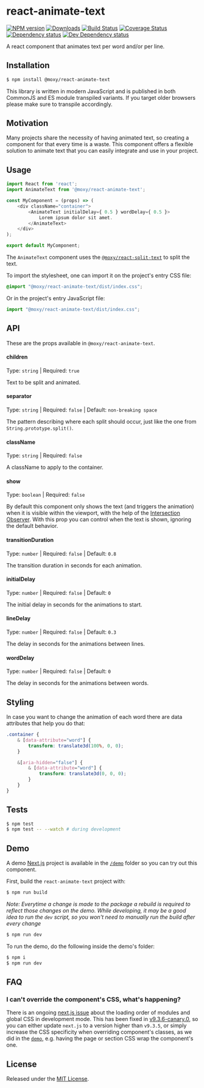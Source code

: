 # react-animate-text

[![NPM version][npm-image]][npm-url] [![Downloads][downloads-image]][npm-url] [![Build Status][build-status-image]][build-status-url] [![Coverage Status][codecov-image]][codecov-url] [![Dependency status][david-dm-image]][david-dm-url] [![Dev Dependency status][david-dm-dev-image]][david-dm-dev-url]

[npm-url]:https://npmjs.org/package/@moxy/react-animate-text
[downloads-image]:https://img.shields.io/npm/dm/@moxy/react-animate-text.svg
[npm-image]:https://img.shields.io/npm/v/@moxy/react-animate-text.svg
[build-status-url]:https://github.com/moxystudio/react-animate-text/actions
[build-status-image]:https://img.shields.io/github/workflow/status/moxystudio/react-animate-text/Node%20CI/master
[codecov-url]:https://codecov.io/gh/moxystudio/react-animate-text
[codecov-image]:https://img.shields.io/codecov/c/github/moxystudio/react-animate-text/master.svg
[david-dm-url]:https://david-dm.org/moxystudio/react-animate-text
[david-dm-image]:https://img.shields.io/david/moxystudio/react-animate-text.svg
[david-dm-dev-url]:https://david-dm.org/moxystudio/react-animate-text?type=dev
[david-dm-dev-image]:https://img.shields.io/david/dev/moxystudio/react-animate-text.svg

A react component that animates text per word and/or per line.

## Installation

```sh
$ npm install @moxy/react-animate-text
```

This library is written in modern JavaScript and is published in both CommonJS and ES module transpiled variants. If you target older browsers please make sure to transpile accordingly.

## Motivation

Many projects share the necessity of having animated text, so creating a component for that every time is a waste. This component offers a flexible solution to animate text that you can easily integrate and use in your project.

## Usage

```js
import React from 'react';
import AnimateText from '@moxy/react-animate-text';

const MyComponent = (props) => (
    <div className="container">
        <AnimateText initialDelay={ 0.5 } wordDelay={ 0.5 }>
            Lorem ipsum dolor sit amet.
        </AnimateText>
    </div>
);

export default MyComponent;
```

The `AnimateText` component uses the [`@moxy/react-split-text`](https://github.com/moxystudio/react-split-text) to split the text.

To import the stylesheet, one can import it on the project's entry CSS file:

```css
@import "@moxy/react-animate-text/dist/index.css";
```

Or in the project's entry JavaScript file:

```js
import "@moxy/react-animate-text/dist/index.css";
```

## API

These are the props available in `@moxy/react-animate-text`.

#### children

Type: `string` | Required: `true`

Text to be split and animated.

#### separator

Type: `string` | Required: `false` | Default: `non-breaking space`

The pattern describing where each split should occur, just like the one from `String.prototype.split()`.

#### className

Type: `string` | Required: `false`

A className to apply to the container.

#### show

Type: `boolean` | Required: `false`

By default this component only shows the text (and triggers the animation) when it is visible within the viewport, with the help of the [Intersection Observer](https://developer.mozilla.org/en-US/docs/Web/API/IntersectionObserver). With this prop you can control when the text is shown, ignoring the default behavior.

#### transitionDuration

Type: `number` | Required: `false` | Default: `0.8`

The transition duration in seconds for each animation.

#### initialDelay

Type: `number` | Required: `false` | Default: `0`

The initial delay in seconds for the animations to start.

#### lineDelay

Type: `number` | Required: `false` | Default: `0.3`

The delay in seconds for the animations between lines.

#### wordDelay

Type: `number` | Required: `false` | Default: `0`

The  delay in seconds for the animations between words.

## Styling

In case you want to change the animation of each word there are data attributes that help you do that:

```css
.container {
    & [data-attribute="word"] {
        transform: translate3d(100%, 0, 0);
    }

    &[aria-hidden="false"] {
        & [data-attribute="word"] {
            transform: translate3d(0, 0, 0);
        }
    }
}
```

## Tests

```sh
$ npm test
$ npm test -- --watch # during development
```

## Demo

A demo [Next.js](https://nextjs.org/) project is available in the [`/demo`](./demo) folder so you can try out this component.

First, build the `react-animate-text` project with:

```sh
$ npm run build
```

*Note: Everytime a change is made to the package a rebuild is required to reflect those changes on the demo. While developing, it may be a good idea to run the `dev` script, so you won't need to manually run the build after every change*

```sh
$ npm run dev
```

To run the demo, do the following inside the demo's folder:

```sh
$ npm i
$ npm run dev
```

## FAQ

### I can't override the component's CSS, what's happening?

There is an ongoing [next.js issue](https://github.com/zeit/next.js/issues/10148) about the loading order of modules and global CSS in development mode. This has been fixed in [v9.3.6-canary.0](https://github.com/zeit/next.js/releases/tag/v9.3.6-canary.0), so you can either update `next.js` to a version higher than `v9.3.5`, or simply increase the CSS specificity when overriding component's classes, as we did in the [`demo`](./demo/pages/index.module.css), e.g. having the page or section CSS wrap the component's one.

## License

Released under the [MIT License](https://www.opensource.org/licenses/mit-license.php).
